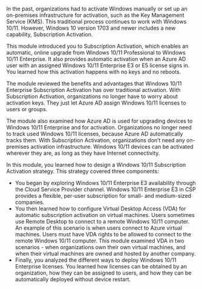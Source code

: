 In the past, organizations had to activate Windows manually or set up an on-premises infrastructure for activation, such as the Key Management Service (KMS). This traditional process continues to work with Windows 10/11. However, Windows 10 version 1703 and newer includes a new capability, Subscription Activation.

This module introduced you to Subscription Activation, which enables an automatic, online upgrade from Windows 10/11 Professional to Windows 10/11 Enterprise. It also provides automatic activation when an Azure AD user with an assigned Windows 10/11 Enterprise E3 or E5 license signs in. You learned how this activation happens with no keys and no reboots.

The module reviewed the benefits and advantages that Windows 10/11 Enterprise Subscription Activation has over traditional activation. With Subscription Activation, organizations no longer have to worry about activation keys. They just let Azure AD assign Windows 10/11 licenses to users or groups.

The module also examined how Azure AD is used for upgrading devices to Windows 10/11 Enterprise and for activation. Organizations no longer need to track used Windows 10/11 licenses, because Azure AD automatically tracks them. With Subscription Activation, organizations don’t need any on-premises activation infrastructure. Windows 10/11 devices can be activated wherever they are, as long as they have Internet connectivity.

In this module, you learned how to design a Windows 10/11 Subscription Activation strategy. This strategy covered three components:

 -  You began by exploring Windows 10/11 Enterprise E3 availability through the Cloud Service Provider channel. Windows 10/11 Enterprise E3 in CSP provides a flexible, per-user subscription for small- and medium-sized companies.
 -  You then learned how to configure Virtual Desktop Access (VDA) for automatic subscription activation on virtual machines. Users sometimes use Remote Desktop to connect to a remote Windows 10/11 computer. An example of this scenario is when users connect to Azure virtual machines. Users must have VDA rights to be allowed to connect to the remote Windows 10/11 computer. This module examined VDA in two scenarios - when organizations own their own virtual machines, and when their virtual machines are owned and hosted by another company.
 -  Finally, you analyzed the different ways to deploy Windows 10/11 Enterprise licenses. You learned how licenses can be obtained by an organization, how they can be assigned to users, and how they can be automatically deployed without device restart.

